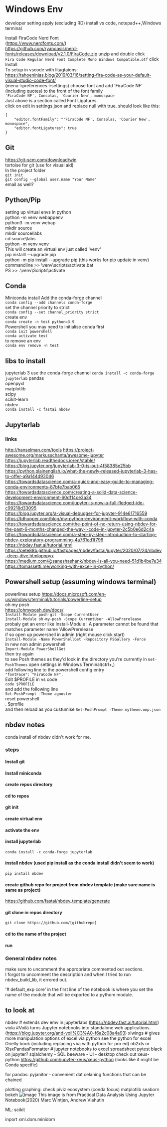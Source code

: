 # Windows Env
developer setting apply (excluding RD)
install vs code, notepad++,Windows terminal

Install FiraCode Nerd Font  
(https://www.nerdfonts.com/)  
https://github.com/ryanoasis/nerd-fonts/releases/download/v2.1.0/FiraCode.zip
unzip and double click  
`Fira Code Regular Nerd Font Complete Mono Windows Compatible.otf`
click Install  
To setup in vscode with litagtaions:   
https://tahoeninjas.blog/2019/03/16/setting-fira-code-as-your-default-visual-studio-code-font/   
(menu->preferences->settings)
choose font and add 'FiraCode NF' (including quotes) to the front of the font family  
`'FiraCode NF', Consolas, 'Courier New', monospace`  
Just above is a section called Font Ligatures.  
click on edit in settings.json and replace null with true. should look like this:  
```
{
    "editor.fontFamily": "'FiraCode NF', Consolas, 'Courier New', monospace",
    "editor.fontLigatures": true
}
```


## Git
https://git-scm.com/download/win  
tortoise for git (use for visual aid)  
In the project folder  
`git init`  
 `git config --global user.name "Your Name"`  
 email as well?  
 
 
## Python/Pip
setting up virtual envs in python  
python -m venv webappenv  
python3 -m venv webap  
mkdir source  
mkdir source\labs  
cd source\labs  
python -m venv venv  
	This will create an virtual env just called 'venv'  
pip installl --upgrade pip  
python -m pip install --upgrade pip (this works for pip update in venv)  
commandline >> \venv\scripts\activate.bat  
PS >>  .\venv\Scripts\activate  

## Conda
Miniconda install
Add the conda-forge channel  
`conda config --add channels conda-forge`  
set the channel priority to strict  
`conda config --set channel_priority strict`   
create env  
`conda create -n test python=3.9`  
Powershell you may need to initialise conda first  
`conda init powershell`  
`conda activate test`  
to remove an env  
`conda env remove -n test`  

## libs to install
jupyterlab 3 use the conda-forge channel
`conda install -c conda-forge jupyterlab`
pandas  
openpyxl  
matplotlib  
scipy  
scikit-learn    
nbdev  
`conda install -c fastai nbdev`

## Jupyterlab

### links
http://hanselman.com/tools
https://project-awesome.org/markusschanta/awesome-jupyter  
https://jupyterlab.readthedocs.io/en/stable/  
https://blog.jupyter.org/jupyterlab-3-0-is-out-4f58385e25bb  
https://python.plainenglish.io/what-the-newly-released-jupyterlab-3-has-to-offer-a9a144d93046  
https://towardsdatascience.com/a-quick-and-easy-guide-to-managing-conda-environments-87bfe7bab065 
https://towardsdatascience.com/creating-a-solid-data-science-development-environment-60df14ce3a34   
https://towardsdatascience.com/jupyter-is-now-a-full-fledged-ide-c99218d33095  
https://blog.jupyter.org/a-visual-debugger-for-jupyter-914e61716559  
https://tdhopper.com/blog/my-python-environment-workflow-with-conda  
https://towardsdatascience.com/the-point-of-no-return-using-nbdev-for-the-past-6-months-changed-the-way-i-code-in-jupyter-2c5b0e6d2c4a  
https://towardsdatascience.com/a-step-by-step-introduction-to-starting-nbdev-exploratory-programming-4a761ed1f796  
https://nbdev.fast.ai/tutorial.html  
https://pete88b.github.io/fastpages/nbdev/fastai/jupyter/2020/07/24/nbdev-deep-dive.htmlopnpyx  
https://medium.com/@saneshashank/nbdev-is-all-you-need-51d1b4be7e34  
https://tomassetti.me/working-with-excel-in-python/  

## Powershell setup (assuming windows terminal)
powerlines setup 
https://docs.microsoft.com/en-us/windows/terminal/tutorials/powerline-setup  
oh my posh  
https://ohmyposh.dev/docs/  
`Install-Module posh-git -Scope CurrentUser`  
`Install-Module oh-my-posh -Scope CurrentUser -AllowPrerelease`  
probaly get an error like 
Install-Module : A parameter cannot be found that matches parameter name 'AllowPrerelease  
if so open up powershell in admin (right mouse click start)  
`Install-Module -Name PowerShellGet -Repository PSGallery -Force`  
 In new non admin powershell  
 `Import-Module PowerShellGet`  
 then try again  
 to see Posh themes as they'd look in the directory you're currently in
 `Get-PoshThemes`
 open settings in Windows Terminal(ctrl+,)  
 add following line to the powershell config entry   
 `"fontFace": "FiraCode NF",`  
 Edit $PROFILE in vs code  
 `code $PROFILE`  
 and add the following line  
 `Set-PoshPrompt -Theme agnoster`  
 reset powershell  
 . $profile  
 and then reload as you custumise 
 `Set-PoshPrompt -Theme mytheme.omp.json`  

## nbdev notes
conda install of nbdev didn't work for me.
### steps
#### Install git
#### Install miniconda
#### create repos directory
#### cd to repos
#### git init
#### create virtual env
#### activate the env
#### install jupyterlab
`conda install -c conda-forge jupyterlab`
#### install nbdev (used pip install as the conda install didn't seem to work)
`pip install nbdev`
#### create github repo for project from nbdev template (make sure name is same as project)
https://github.com/fastai/nbdev_template/generate
#### git clone in repos directory
`git clone https://github.com/[githubrepo]`
#### 
#### cd to the name of the project
#### run

### General nbdev notes
make sure to uncomment the appropriate commented out sections.  
I forgot to uncomment the description and when I tried to run nbdev_build_lib, it errored out.

'# default_exp core' in the first line of the notebook is where you set the name of the module that will be exported to a pythom module.


## to look at
nbdev # extends dev emv in jupyterlabs (https://nbdev.fast.ai/tutorial.html)
viola #Voilà turns Jupyter notebooks into standalone web applications. (https://blog.jupyter.org/and-voil%C3%A0-f6a2c08a4a93)
xlwings # gives more manipulation options of excel via python see the python for excel Orielly book (including replacing vba with python for pro ed)
nb2xls or XlsxPandasFormatter # jupyter notebooks to excel spreadsheet
pytest
black on jupyter?
sqlalchemy - SQL 
beeware - UI - desktop
check out xeus-python https://github.com/jupyter-xeus/xeus-python (looks like it might be Conda specific)

for pandas:
pyjanitor - convenient dat celaning functions that can be chained

plotting graphing: check piviz ecosystem (conda focus)
matplotlib
seaborn
bokeh
![image](https://user-images.githubusercontent.com/8316686/111890700-2a785000-8a40-11eb-8c61-80fedd19b024.png)
This image is from Practical Data Analysis Using Jupyter Notebook(2020) Marc Wintjen, Andrew Vlahutin


ML:
scikit

 inport xml.dom.minidom
